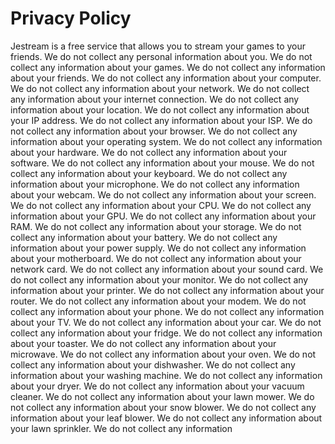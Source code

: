 # Privacy Policy

Jestream is a free service that allows you to stream your games to your friends. We do not collect any personal information about you. We do not collect any information about your games. We do not collect any information about your friends. We do not collect any information about your computer. We do not collect any information about your network. We do not collect any information about your internet connection. We do not collect any information about your location. We do not collect any information about your IP address. We do not collect any information about your ISP. We do not collect any information about your browser. We do not collect any information about your operating system. We do not collect any information about your hardware. We do not collect any information about your software. We do not collect any information about your mouse. We do not collect any information about your keyboard. We do not collect any information about your microphone. We do not collect any information about your webcam. We do not collect any information about your screen. We do not collect any information about your CPU. We do not collect any information about your GPU. We do not collect any information about your RAM. We do not collect any information about your storage. We do not collect any information about your battery. We do not collect any information about your power supply. We do not collect any information about your motherboard. We do not collect any information about your network card. We do not collect any information about your sound card. We do not collect any information about your monitor. We do not collect any information about your printer. We do not collect any information about your router. We do not collect any information about your modem. We do not collect any information about your phone. We do not collect any information about your TV. We do not collect any information about your car. We do not collect any information about your fridge. We do not collect any information about your toaster. We do not collect any information about your microwave. We do not collect any information about your oven. We do not collect any information about your dishwasher. We do not collect any information about your washing machine. We do not collect any information about your dryer. We do not collect any information about your vacuum cleaner. We do not collect any information about your lawn mower. We do not collect any information about your snow blower. We do not collect any information about your leaf blower. We do not collect any information about your lawn sprinkler. We do not collect any information

